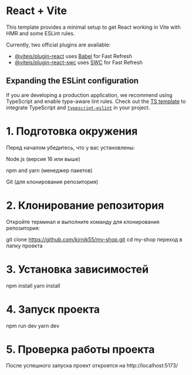# React + Vite

This template provides a minimal setup to get React working in Vite with HMR and some ESLint rules.

Currently, two official plugins are available:

- [@vitejs/plugin-react](https://github.com/vitejs/vite-plugin-react/blob/main/packages/plugin-react/README.md) uses [Babel](https://babeljs.io/) for Fast Refresh
- [@vitejs/plugin-react-swc](https://github.com/vitejs/vite-plugin-react-swc) uses [SWC](https://swc.rs/) for Fast Refresh

## Expanding the ESLint configuration

If you are developing a production application, we recommend using TypeScript and enable type-aware lint rules. Check out the [TS template](https://github.com/vitejs/vite/tree/main/packages/create-vite/template-react-ts) to integrate TypeScript and [`typescript-eslint`](https://typescript-eslint.io) in your project.

# 1. Подготовка окружения
Перед началом убедитесь, что у вас установлены:

Node.js (версия 16 или выше)

npm and yarn (менеджер пакетов)

Git (для клонирования репозитория)

# 2. Клонирование репозитория
Откройте терминал и выполните команду для клонирования репозитория:

git clone https://github.com/kirnik55/my-shop.git
cd my-shop переход в папку проекта 

# 3. Установка зависимостей
npm install
yarn install

# 4. Запуск проекта
npm run dev
yarn dev

# 5. Проверка работы проекта
После успешного запуска проект откроется на http://localhost:5173/